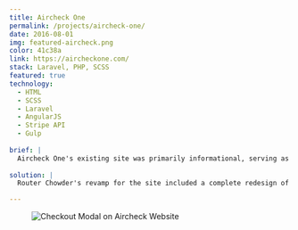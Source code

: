```yaml
---
title: Aircheck One
permalink: /projects/aircheck-one/
date: 2016-08-01
img: featured-aircheck.png
color: 41c38a
link: https://aircheckone.com/
stack: Laravel, PHP, SCSS
featured: true
technology:
  - HTML
  - SCSS
  - Laravel
  - AngularJS
  - Stripe API
  - Gulp
  
brief: | 
  Aircheck One's existing site was primarily informational, serving as a brochure to attract clients, who would then place an order by calling them up on a phone. There was great potential to transform the website into an integrated e-commerce and reporting experience.
  
solution: |
  Router Chowder's revamp for the site included a complete redesign of the front end site. The site now has a quiz to help customers decide on the type of inspection needed and a seamless transition into a Stripe powered checkout. Once an inspection is purchased, an account is automatically created for the customer to log into the reporting back end, where the inspector can upload CSV files that are then translated into human readable results for the customer to view. My contribution to the project included building out the public facing site using Laravel, working on the AngularJS quiz, creating an AJAX based shopping cart and integrating the Stripe API for payments.

---
```

<figure class="projects__img-wrapper row row--full" style="background-color: #{{ page.color }}">
  <img class="projects__img" src="{{ imgurl }}/img/aircheck-checkout.png" alt="Checkout Modal on Aircheck Website">
</figure>
